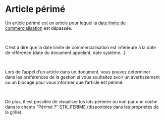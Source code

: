# Article périmé



Un article périmé est un article pour lequel la [date limite 
 de commercialisation](../../../Articles/1/Article/OngletStock/DelaiCommercialisation.md) est dépassée.


 


C‘est à dire que la date limite de commercialisation est inférieure 
 à la date de référence (date du document appelant, date système…).


 


Lors de l’appel d’un article dans un document, vous pouvez déterminer 
 dans les préférences de la gestion si vous souhaitez avoir un avertissement 
 ou un blocage pour vous informer que l’article est périmé.


 


De plus, il est possible de visualiser les lots périmés ou non par une 
 coche dans le champ "Périmé ?" STK\_PERIME (disponibles dans 
 les propriétés de la grille).


